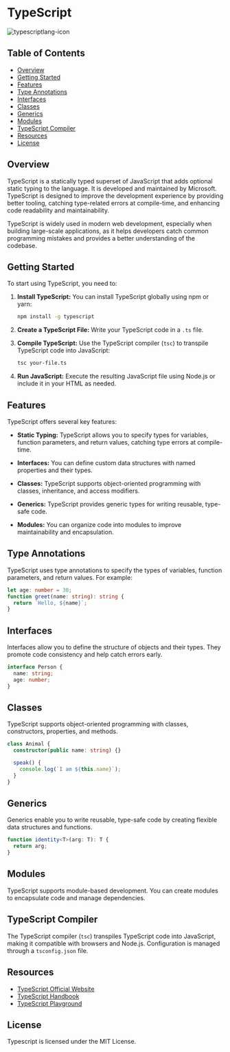 # TypeScript

![typescriptlang-icon](https://github.com/AK0561/FullStack-Development/assets/97022114/84016df7-5aa4-4d14-93a3-122bc02fd1b9)

## Table of Contents

- [Overview](#overview)
- [Getting Started](#getting-started)
- [Features](#features)
- [Type Annotations](#type-annotations)
- [Interfaces](#interfaces)
- [Classes](#classes)
- [Generics](#generics)
- [Modules](#modules)
- [TypeScript Compiler](#typescript-compiler)
- [Resources](#resources)
- [License](#license)

## Overview

TypeScript is a statically typed superset of JavaScript that adds optional static typing to the language. It is developed and maintained by Microsoft. TypeScript is designed to improve the development experience by providing better tooling, catching type-related errors at compile-time, and enhancing code readability and maintainability.

TypeScript is widely used in modern web development, especially when building large-scale applications, as it helps developers catch common programming mistakes and provides a better understanding of the codebase.

## Getting Started

To start using TypeScript, you need to:

1. **Install TypeScript:** You can install TypeScript globally using npm or yarn:

   ```bash
   npm install -g typescript
   ```

2. **Create a TypeScript File:** Write your TypeScript code in a `.ts` file.

3. **Compile TypeScript:** Use the TypeScript compiler (`tsc`) to transpile TypeScript code into JavaScript:

   ```bash
   tsc your-file.ts
   ```

4. **Run JavaScript:** Execute the resulting JavaScript file using Node.js or include it in your HTML as needed.

## Features

TypeScript offers several key features:

- **Static Typing:** TypeScript allows you to specify types for variables, function parameters, and return values, catching type errors at compile-time.

- **Interfaces:** You can define custom data structures with named properties and their types.

- **Classes:** TypeScript supports object-oriented programming with classes, inheritance, and access modifiers.

- **Generics:** TypeScript provides generic types for writing reusable, type-safe code.

- **Modules:** You can organize code into modules to improve maintainability and encapsulation.

## Type Annotations

TypeScript uses type annotations to specify the types of variables, function parameters, and return values. For example:

```typescript
let age: number = 30;
function greet(name: string): string {
  return `Hello, ${name}`;
}
```

## Interfaces

Interfaces allow you to define the structure of objects and their types. They promote code consistency and help catch errors early.

```typescript
interface Person {
  name: string;
  age: number;
}
```

## Classes

TypeScript supports object-oriented programming with classes, constructors, properties, and methods.

```typescript
class Animal {
  constructor(public name: string) {}

  speak() {
    console.log(`I am ${this.name}`);
  }
}
```

## Generics

Generics enable you to write reusable, type-safe code by creating flexible data structures and functions.

```typescript
function identity<T>(arg: T): T {
  return arg;
}
```

## Modules

TypeScript supports module-based development. You can create modules to encapsulate code and manage dependencies.

## TypeScript Compiler

The TypeScript compiler (`tsc`) transpiles TypeScript code into JavaScript, making it compatible with browsers and Node.js. Configuration is managed through a `tsconfig.json` file.

## Resources

- [TypeScript Official Website](https://www.typescriptlang.org/)
- [TypeScript Handbook](https://www.typescriptlang.org/docs/)
- [TypeScript Playground](https://www.typescriptlang.org/play)

## License

Typescript is licensed under the MIT License.
